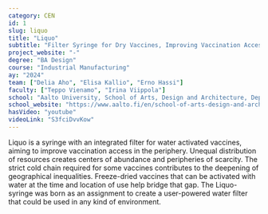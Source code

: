 ```yaml
---
category: CEN
id: 1
slug: liquo
title: "Liquo"
subtitle: "Filter Syringe for Dry Vaccines, Improving Vaccination Access in the Periphery"
project_website: "-"
degree: "BA Design"
course: "Industrial Manufacturing"
ay: "2024"
team: ["Delia Aho", "Elisa Kallio", "Erno Hassi"]
faculty: ["Teppo Vienamo", "Irina Viippola"]
school: "Aalto University, School of Arts, Design and Architecture, Department of Design, Espoo, Finland"
school_website: "https://www.aalto.fi/en/school-of-arts-design-and-architecture"
hasVideo: "youtube"
videoLink: "S3fciDvvKow"
---
```


Liquo is a syringe with an integrated filter for water activated vaccines, aiming to improve vaccination access in the periphery. Unequal distribution of resources creates centers of abundance and peripheries of scarcity. The strict cold chain required for some vaccines contributes to the deepening of geographical inequalities. Freeze-dried vaccines that can be activated with water at the time and location of use help bridge that gap. The Liquo-syringe was born as an assignment to create a user-powered water filter that could be used in any kind of environment.
